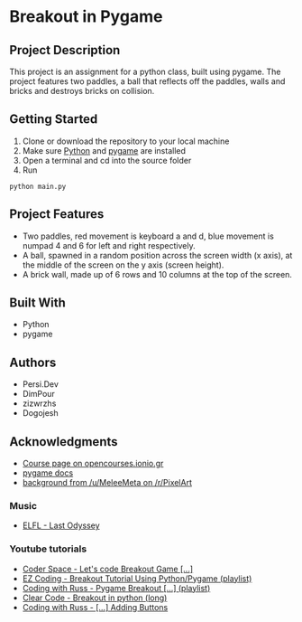 # Breakout in Pygame

## Project Description
This project is an assignment for a python class, built using pygame. The project features two paddles, a ball that reflects off the paddles, walls and bricks and destroys bricks on collision.

## Getting Started
1. Clone or download the repository to your local machine
2. Make sure [Python](https://www.python.org/downloads/) and [pygame](https://www.pygame.org/news) are installed
3. Open a terminal and cd into the source folder
4. Run
  ```
  python main.py
  ```

## Project Features
- Two paddles, red movement is keyboard a and d, blue movement is numpad 4 and 6 for left and right respectively.
- A ball, spawned in a random position across the screen width (x axis), at the middle of the screen on the y axis (screen height).
- A brick wall, made up of 6 rows and 10 columns at the top of the screen.

## Built With
- Python
- pygame

## Authors
- Persi.Dev
- DimPour
- zizwrzhs
- Dogojesh
  
## Acknowledgments
- [Course page on opencourses.ionio.gr](https://opencourses.ionio.gr/courses/DDI212/)
- [pygame docs](https://www.pygame.org/docs/)
- [background from /u/MeleeMeta on /r/PixelArt](https://pay.reddit.com/r/PixelArt/comments/j8btv8/made_this_as_a_menu_background_for_a_game_im/)
  
### Music
- [ELFL - Last Odyssey](https://www.youtube.com/watch?v=FfpuCS7n7v0)

### Youtube tutorials
- [Coder Space - Let's code Breakout Game [...]](https://www.youtube.com/watch?v=KDhOEqo0m38)
- [EZ Coding - Breakout Tutorial Using Python/Pygame (playlist)](https://www.youtube.com/watch?v=WN2mfdnbguw&list=PLxZI4CJBTZmDC7MqhzMi2RBRSYaxa2F7v)
- [Coding with Russ - Pygame Breakout [...] (playlist)](https://www.youtube.com/watch?v=NIfkaOF3Hjs&list=PLjcN1EyupaQlbAyHLsuFIp0n6i_p8XWaO)
- [Clear Code - Breakout in python (long)](https://www.youtube.com/watch?v=4tVC1vhxiao)
- [Coding with Russ - [...] Adding Buttons](https://www.youtube.com/watch?v=G8MYGDf_9ho)
